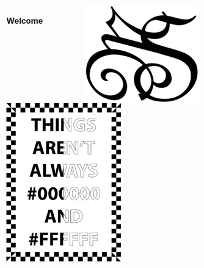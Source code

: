 <img src="MSlogo.svg" min-width="300px" max-width="300px" width="300px" align="right" alt="MS Logo">

<h2>Welcome</h2>

<img src="black-and-white.svg" min-width="300px" max-width="300px" width="300px" align="bottom" alt="Black'n'white">
